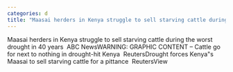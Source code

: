 ```yaml
---
categories: d
title: "Maasai herders in Kenya struggle to sell starving cattle during the worst drought in 40 years  ABC News"
---
```

Maasai herders in Kenya struggle to sell starving cattle during the worst drought in 40 years&nbsp;&nbsp;ABC NewsWARNING: GRAPHIC CONTENT – Cattle go for next to nothing in drought-hit Kenya&nbsp;&nbsp;ReutersDrought forces Kenya"s Maasai to sell starving cattle for a pittance&nbsp;&nbsp;ReutersView